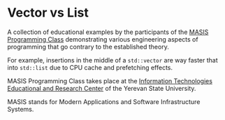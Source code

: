 # Vector vs List

A collection of educational examples by the participants of the [MASIS Programming Class](http://leoheinsaar.blogspot.am/p/c-programming-class.html) demonstrating various engineering aspects of programming that go contrary to the established theory.

For example, insertions in the middle of a `std::vector` are way faster that into `std::list` due to CPU cache and prefetching effects.

MASIS Programming Class takes place at the [Information Technologies Educational and Research Center](http://ysu.am/science/en/1350282102) of the Yerevan State University.

MASIS stands for Modern Applications and Software Infrastructure Systems.
